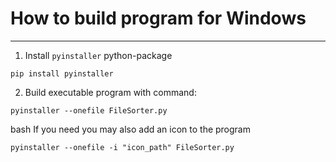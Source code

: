 # How to build program for Windows
____
1. Install `pyinstaller` python-package
```
pip install pyinstaller
```
2. Build executable program with command:
```
pyinstaller --onefile FileSorter.py
```
bash
If you need you may also add an icon to the program
```
pyinstaller --onefile -i "icon_path" FileSorter.py
```
